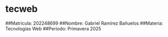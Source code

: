 # tecweb
##Matricula: 202248699
##Nombre: Gabriel Ramírez Bañuelos
##Materia: Tecnologías Web
##Periodo: Primavera 2025
